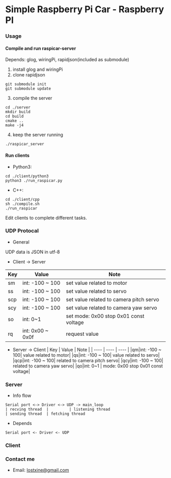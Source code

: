 # Simple Raspberry Pi Car - Raspberry PI

### Usage

####  Compile and run raspicar-server

Depends: glog, wiringPi, rapidjson(included as submodule)

1. install glog and wiringPi
2. clone rapidjson
```
git submodule init
git submodule update
```
3. compile the server
```
cd ./server
mkdir build
cd build
cmake ..
make -j4
```
4. keep the server running
```
./raspicar_server
```

####  Run clients
* Python3:
```
cd ./client/python3
python3 ./run_raspicar.py
```

* C++:
```
cd ./client/cpp
sh ./compile.sh
./run_raspicar
```

Edit clients to complete different tasks.

### UDP Protocal

* General

UDP data is JSON in utf-8

* Client -> Server

| Key | Value | Note |
| ---- | ---- | ---- |
|sm|int: -100 ~ 100| set value related to motor|
|ss|int: -100 ~ 100| set value related to servo|
|scp|int: -100 ~ 100| set value related to camera pitch servo|
|scy|int: -100 ~ 100| set value related to camera yaw servo|
|so|int: 0~1 | set mode: 0x00 stop 0x01 const voltage|
|rq|int: 0x00 ~ 0x0f| request value |

* Server -> Client
| Key | Value | Note |
| ---- | ---- | ---- |
|qm|int: -100 ~ 100| value related to motor|
|qs|int: -100 ~ 100| value related to servo|
|qcp|int: -100 ~ 100| related to camera pitch servo|
|qcy|int: -100 ~ 100| related to camera yaw servo|
|qo|int: 0~1 | mode: 0x00 stop 0x01 const voltage|

### Server

* Info flow
```
Serial port <-> Driver <-> UDP -> main_loop
| recving thread  |         | listening thread
| sending thread  | fetching thread
```

* Depends
```
Serial port <- Driver <- UDP
```

### Client

### Contact me
* Email: lostxine@gmail.com
